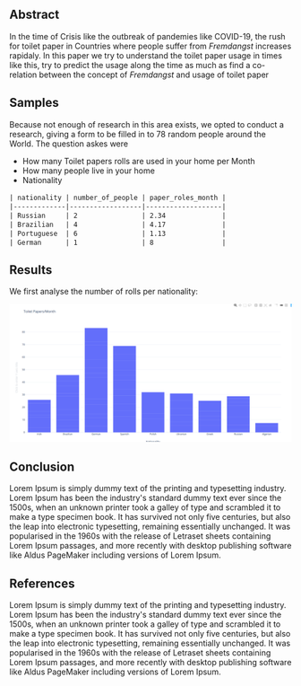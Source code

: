 
## Abstract

In the time of Crisis like the outbreak of pandemies like COVID-19, the rush for toilet paper in Countries where people suffer from _Fremdangst_ increases rapidaly. In this paper we try to understand the toilet paper usage in times like this, try to predict the usage along the time as much as find a co-relation between the concept of _Fremdangst_ and usage of toilet paper

## Samples

Because not enough of research in this area exists, we opted to conduct a research, giving a form to be filled in to 78 random people around the World. The question askes were

- How many Toilet papers rolls are used in your home per Month
- How many people live in your home
- Nationality


```
| nationality | number_of_people | paper_roles_month |
|-------------|------------------|-------------------|
| Russian     | 2                | 2.34              |
| Brazilian   | 4                | 4.17              |
| Portuguese  | 6                | 1.13              |
| German      | 1                | 8                 |
```

## Results

We first analyse the number of rolls per nationality:

![alt text](images/barchart.png)


## Conclusion

Lorem Ipsum is simply dummy text of the printing and typesetting industry. Lorem Ipsum has been the industry's standard dummy text ever since the 1500s, when an unknown printer took a galley of type and scrambled it to make a type specimen book. It has survived not only five centuries, but also the leap into electronic typesetting, remaining essentially unchanged. It was popularised in the 1960s with the release of Letraset sheets containing Lorem Ipsum passages, and more recently with desktop publishing software like Aldus PageMaker including versions of Lorem Ipsum.

## References

Lorem Ipsum is simply dummy text of the printing and typesetting industry. Lorem Ipsum has been the industry's standard dummy text ever since the 1500s, when an unknown printer took a galley of type and scrambled it to make a type specimen book. It has survived not only five centuries, but also the leap into electronic typesetting, remaining essentially unchanged. It was popularised in the 1960s with the release of Letraset sheets containing Lorem Ipsum passages, and more recently with desktop publishing software like Aldus PageMaker including versions of Lorem Ipsum.